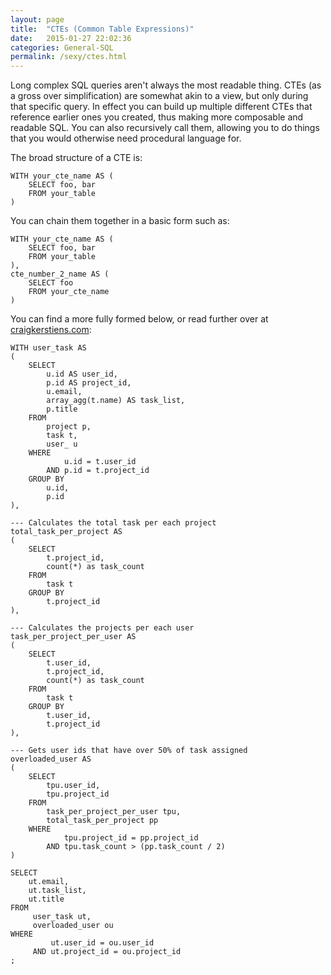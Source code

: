 ```yaml
---
layout: page
title:  "CTEs (Common Table Expressions)"
date:   2015-01-27 22:02:36
categories: General-SQL
permalink: /sexy/ctes.html
---
```


Long complex SQL queries aren't always the most readable thing. CTEs (as a gross over simplification) are somewhat akin to a view, but only during that specific query. In effect you can build up multiple different CTEs that reference earlier ones you created, thus making more composable and readable SQL. You can also recursively call them, allowing you to do things that you would otherwise need procedural language for. 

The broad structure of a CTE is:

    WITH your_cte_name AS (
        SELECT foo, bar
        FROM your_table
    )

You can chain them together in a basic form such as:

    WITH your_cte_name AS (
        SELECT foo, bar
        FROM your_table
    ),
    cte_number_2_name AS (
        SELECT foo
        FROM your_cte_name
    )

You can find a more fully formed below, or read further over at [craigkerstiens.com](http://www.craigkerstiens.com/2013/11/18/best-postgres-feature-youre-not-using/):

    WITH user_task AS 
	(
	    SELECT 
	        u.id AS user_id,
	        p.id AS project_id,
	        u.email,
	        array_agg(t.name) AS task_list,
	        p.title
	    FROM
	        project p,
	        task t,
	        user_ u
	    WHERE
	            u.id = t.user_id
	        AND p.id = t.project_id
	    GROUP BY
	        u.id,
	        p.id
	),

	--- Calculates the total task per each project
	total_task_per_project AS 
	(
	    SELECT 
	        t.project_id,
	        count(*) as task_count
	    FROM 
	        task t
	    GROUP BY 
	        t.project_id
	),

	--- Calculates the projects per each user
	task_per_project_per_user AS 
	(
	    SELECT 
	        t.user_id,
	        t.project_id,
	        count(*) as task_count
	    FROM 
	        task t
	    GROUP BY 
	        t.user_id, 
	        t.project_id
	),

	--- Gets user ids that have over 50% of task assigned
	overloaded_user AS 
	(
	    SELECT 
	        tpu.user_id,
	        tpu.project_id
	    FROM 
	        task_per_project_per_user tpu,
	        total_task_per_project pp
	    WHERE
	            tpu.project_id = pp.project_id
	        AND tpu.task_count > (pp.task_count / 2)
	)

	SELECT 
	    ut.email,
	    ut.task_list,
	    ut.title
	FROM 
	     user_task ut,
	     overloaded_user ou
	WHERE
	         ut.user_id = ou.user_id
	     AND ut.project_id = ou.project_id
	;